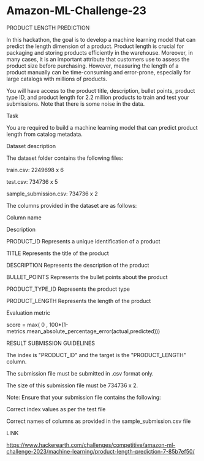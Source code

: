 # Amazon-ML-Challenge-23


PRODUCT LENGTH PREDICTION

In this hackathon, the goal is to develop a machine learning model that can predict the length dimension of a product. Product length is crucial for packaging and storing products efficiently in the warehouse. Moreover, in many cases, it is an important attribute that customers use to assess the product size before purchasing. However, measuring the length of a product manually can be time-consuming and error-prone, especially for large catalogs with millions of products.

You will have access to the product title, description, bullet points, product type ID, and product length for 2.2 million products to train and test your submissions. Note that there is some noise in the data.

Task

You are required to build a machine learning model that can predict product length from catalog metadata.

Dataset description

The dataset folder contains the following files:

train.csv: 2249698 x 6

test.csv: 734736 x 5

sample_submission.csv: 734736 x 2

The columns provided in the dataset are as follows:

Column name

Description

PRODUCT_ID Represents a unique identification of a product

TITLE Represents the title of the product

DESCRIPTION Represents the description of the product

BULLET_POINTS Represents the bullet points about the product

PRODUCT_TYPE_ID Represents the product type

PRODUCT_LENGTH Represents the length of the product

Evaluation metric

score = max( 0 , 100*(1-metrics.mean_absolute_percentage_error(actual,predicted)))

RESULT SUBMISSION GUIDELINES

The index is "PRODUCT_ID" and the target is the "PRODUCT_LENGTH" column.

The submission file must be submitted in .csv format only.

The size of this submission file must be 734736 x 2.

Note: Ensure that your submission file contains the following:

Correct index values as per the test file

Correct names of columns as provided in the sample_submission.csv file

LINK

https://www.hackerearth.com/challenges/competitive/amazon-ml-challenge-2023/machine-learning/product-length-prediction-7-85b7ef50/
